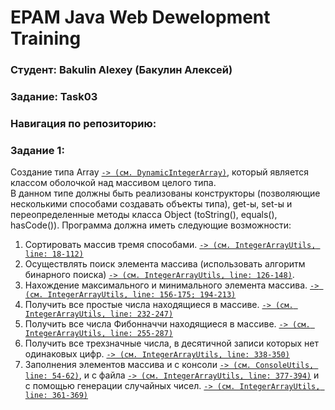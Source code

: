 # EPAM Java Web Dewelopment Training
### Студент: Bakulin Alexey (Бакулин Алексей)
### Задание: Task03
### Навигация по репозиторию:
### Задание 1:
Создание типа Array [`-> (см. DynamicIntegerArray)`](https://github.com/alex96brk/epam-training-java-web-task03-bakulin/blob/non-generic/src/by/epamtc/bakulin/task03/entity/DynamicIntegerArray.java), который является классом оболочкой над массивом целого типа.  
В данном типе должны быть реализованы конструкторы (позволяющие несколькими способами создавать объекты типа), get-ы, set-ы и переопределенные методы класса Object (toString(), equals(), hasCode()).
Программа должна иметь следующие возможности:
1. Сортировать массив тремя способами. [`-> (см. IntegerArrayUtils, line: 18-112)`](https://github.com/alex96brk/epam-training-java-web-task03-bakulin/blob/non-generic/src/by/epamtc/bakulin/task03/utils/IntegerArrayUtils.java)
2. Осуществлять поиск элемента массива (использовать алгоритм бинарного поиска) [`-> (см. IntegerArrayUtils, line: 126-148)`](https://github.com/alex96brk/epam-training-java-web-task03-bakulin/blob/non-generic/src/by/epamtc/bakulin/task03/utils/IntegerArrayUtils.java).
3. Нахождение максимального и минимального элемента массива. [`-> (см. IntegerArrayUtils, line: 156-175; 194-213)`](https://github.com/alex96brk/epam-training-java-web-task03-bakulin/blob/non-generic/src/by/epamtc/bakulin/task03/utils/IntegerArrayUtils.java)
4. Получить все простые числа находящиеся в массиве. [`-> (см. IntegerArrayUtils, line: 232-247)`](https://github.com/alex96brk/epam-training-java-web-task03-bakulin/blob/non-generic/src/by/epamtc/bakulin/task03/utils/IntegerArrayUtils.java)
5. Получить все числа Фибонначчи находящиеся в массиве. [`-> (см. IntegerArrayUtils, line: 255-287)`](https://github.com/alex96brk/epam-training-java-web-task03-bakulin/blob/non-generic/src/by/epamtc/bakulin/task03/utils/IntegerArrayUtils.java)
6. Получить все трехзначные числа, в десятичной записи которых нет одинаковых цифр. [`-> (см. IntegerArrayUtils, line: 338-350)`](https://github.com/alex96brk/epam-training-java-web-task03-bakulin/blob/non-generic/src/by/epamtc/bakulin/task03/utils/IntegerArrayUtils.java)
7. Заполнения элементов массива и с консоли [`-> (см. ConsoleUtils, line: 54-62)`](https://github.com/alex96brk/epam-training-java-web-task03-bakulin/blob/non-generic/src/by/epamtc/bakulin/task03/utils/ConsoleUtils.java), и с файла [`-> (см. IntegerArrayUtils, line: 377-394)`]((https://github.com/alex96brk/epam-training-java-web-task03-bakulin/blob/non-generic/src/by/epamtc/bakulin/task03/utils/IntegerArrayUtils.java)) и с помощью генерации случайных чисел. [`-> (см. IntegerArrayUtils, line: 361-369)`]((https://github.com/alex96brk/epam-training-java-web-task03-bakulin/blob/non-generic/src/by/epamtc/bakulin/task03/utils/IntegerArrayUtils.java)) 

